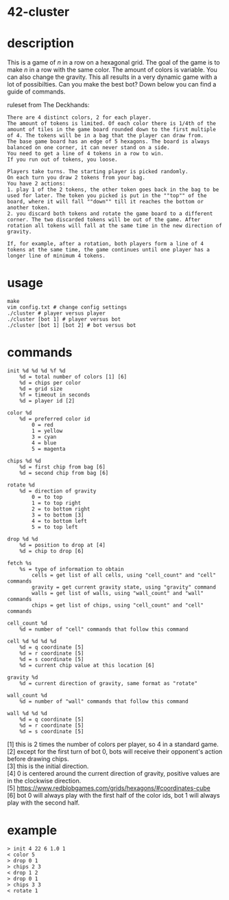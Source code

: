 # 42-cluster

# description

This is a game of *n* in a row on a hexagonal grid. The goal of the game is to make *n* in a row with the same color. The amount of colors is variable. You can also change the gravity. This all results in a very dynamic game with a lot of possibilties. Can you make the best bot? Down below you can find a guide of commands.

ruleset from The Deckhands:

	There are 4 distinct colors, 2 for each player.
	The amount of tokens is limited. Of each color there is 1/4th of the amount of tiles in the game board rounded down to the first multiple of 4. The tokens will be in a bag that the player can draw from.
	The base game board has an edge of 5 hexagons. The board is always balanced on one corner, it can never stand on a side.
	You need to get a line of 4 tokens in a row to win.
	If you run out of tokens, you loose.

	Players take turns. The starting player is picked randomly.
	On each turn you draw 2 tokens from your bag. 
	You have 2 actions:
	1. play 1 of the 2 tokens, the other token goes back in the bag to be used for later. The token you picked is put in the ""top"" of the board, where it will fall ""down"" till it reaches the bottom or another token.
	2. you discard both tokens and rotate the game board to a different corner. The two discarded tokens will be out of the game. After rotation all tokens will fall at the same time in the new direction of gravity.

	If, for example, after a rotation, both players form a line of 4 tokens at the same time, the game continues until one player has a longer line of minimum 4 tokens.

# usage

	make
	vim config.txt # change config settings
	./cluster # player versus player
	./cluster [bot 1] # player versus bot
	./cluster [bot 1] [bot 2] # bot versus bot

# commands

	init %d %d %d %f %d
		%d = total number of colors [1] [6]
		%d = chips per color
		%d = grid size
		%f = timeout in seconds
		%d = player id [2]

	color %d
		%d = preferred color id
			0 = red
			1 = yellow
			3 = cyan
			4 = blue
			5 = magenta
	
	chips %d %d
		%d = first chip from bag [6]
		%d = second chip from bag [6]

	rotate %d
		%d = direction of gravity
			0 = to top
			1 = to top right
			2 = to bottom right
			3 = to bottom [3]
			4 = to bottom left
			5 = to top left

	drop %d %d
		%d = position to drop at [4]
		%d = chip to drop [6]

	fetch %s
		%s = type of information to obtain
			cells = get list of all cells, using "cell_count" and "cell" commands
			gravity = get current gravity state, using "gravity" command
			walls = get list of walls, using "wall_count" and "wall" commands
			chips = get list of chips, using "cell_count" and "cell" commands

	cell_count %d
		%d = number of "cell" commands that follow this command

	cell %d %d %d %d
		%d = q coordinate [5]
		%d = r coordinate [5]
		%d = s coordinate [5]
		%d = current chip value at this location [6]
	
	gravity %d
		%d = current direction of gravity, same format as "rotate"
	
	wall_count %d
		%d = number of "wall" commands that follow this command

	wall %d %d %d
		%d = q coordinate [5]
		%d = r coordinate [5]
		%d = s coordinate [5]

[1] this is 2 times the number of colors per player, so 4 in a standard game.  
[2] except for the first turn of bot 0, bots will receive their opponent's action before drawing chips.  
[3] this is the initial direction.  
[4] 0 is centered around the current direction of gravity, positive values are in the clockwise direction.  
[5] https://www.redblobgames.com/grids/hexagons/#coordinates-cube  
[6] bot 0 will always play with the first half of the color ids, bot 1 will always play with the second half.  

# example

	> init 4 22 6 1.0 1
	< color 5
	> drop 0 1
	> chips 2 3
	< drop 1 2
	> drop 0 1
	> chips 3 3
	< rotate 1


